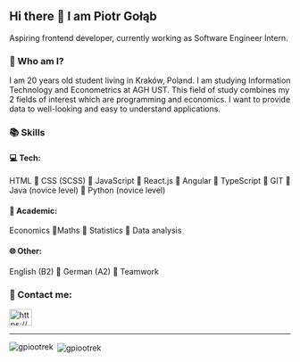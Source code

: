 ## Hi there 👋 I am Piotr Gołąb
Aspiring frontend developer, currently working as Software Engineer Intern.

### 🤔 Who am I?
I am 20 years old student living in Kraków, Poland. I am studying Information Technology and Econometrics at AGH UST. This field of study combines my 2 fields of interest which are programming and economics. I want to provide data to well-looking and easy to understand applications. 

### 📚 Skills
#### 💻 Tech:
HTML 🔹 CSS (SCSS) 🔹 JavaScript 🔹 React.js 🔹 Angular 🔹 TypeScript 🔹 GIT 🔹 Java (novice level) 🔹 Python (novice level)

#### 🏫 Academic: 
Economics 🔹Maths 🔹 Statistics 🔹 Data analysis

#### 🌐 Other: 
English (B2) 🔹 German (A2) 🔹 Teamwork 


### 🔗 Contact me:

<p align="left">
<a href="https://linkedin.com/in/https://www.linkedin.com/in/piotr-gołąb/" target="blank"><img align="center" src="https://raw.githubusercontent.com/rahuldkjain/github-profile-readme-generator/master/src/images/icons/Social/linked-in-alt.svg" alt="https://www.linkedin.com/in/piotr-gołąb/" height="30" width="40" /></a>
</p>

<hr>

<p><img align="left" src="https://github-readme-stats.vercel.app/api/top-langs?username=gpiootrek&show_icons=true&locale=en&layout=compact" alt="gpiootrek" /></p>

<p>&nbsp;<img align="center" src="https://github-readme-stats.vercel.app/api?username=gpiootrek&show_icons=true&locale=en" alt="gpiootrek" /></p>
